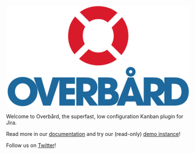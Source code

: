 <p align="center">
<img src="docs/assets/images/overbard_logo_color_450px.png" width="500px"/>
</p>

Welcome to Overbård, the superfast, low configuration Kanban plugin for Jira. 

Read more in our [documentation](https://overbaard.github.io/overbaard) and try our
(read-only) [demo instance](https://overbaard.github.io/demo)!

Follow us on [Twitter](https://twitter.com/Overbaard)!
